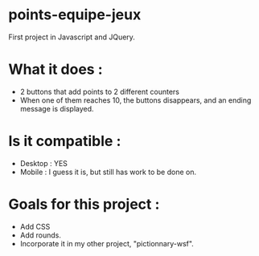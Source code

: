 # points-equipe-jeux

First project in Javascript and JQuery.

# What it does : 

- 2 buttons that add points to 2 different counters
- When one of them reaches 10, the buttons disappears, and an ending message is displayed.

# Is it compatible : 

- Desktop : YES
- Mobile : I guess it is, but still has work to be done on.

# Goals for this project :

- Add CSS
- Add rounds.
- Incorporate it in my other project, "pictionnary-wsf".


